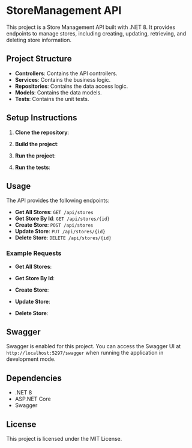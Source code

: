 # StoreManagement API

This project is a Store Management API built with .NET 8. It provides endpoints to manage stores, including creating, updating, retrieving, and deleting store information.

## Project Structure

- **Controllers**: Contains the API controllers.
- **Services**: Contains the business logic.
- **Repositories**: Contains the data access logic.
- **Models**: Contains the data models.
- **Tests**: Contains the unit tests.

## Setup Instructions

1. **Clone the repository**:
    
2. **Build the project**:
    
3. **Run the project**:
    
4. **Run the tests**:
    
## Usage

The API provides the following endpoints:

- **Get All Stores**: `GET /api/stores`
- **Get Store By Id**: `GET /api/stores/{id}`
- **Create Store**: `POST /api/stores`
- **Update Store**: `PUT /api/stores/{id}`
- **Delete Store**: `DELETE /api/stores/{id}`

### Example Requests

- **Get All Stores**:
    
- **Get Store By Id**:
    
- **Create Store**:
    
- **Update Store**:
    
- **Delete Store**:
    
## Swagger

Swagger is enabled for this project. You can access the Swagger UI at `http://localhost:5297/swagger` when running the application in development mode.

## Dependencies

- .NET 8
- ASP.NET Core
- Swagger

## License

This project is licensed under the MIT License.